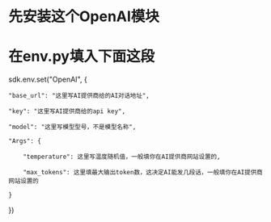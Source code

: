 # 先安装这个OpenAI模块

# 在env.py填入下面这段

sdk.env.set("OpenAI", {

    "base_url": "这里写AI提供商给的AI对话地址",
    
    "key": "这里写AI提供商给的api key",
    
    "model": "这里写模型型号，不是模型名称",
    
    "Args": {

        "temperature": 这里写温度随机值，一般填你在AI提供商网站设置的,
        
        "max_tokens": 这里填最大输出token数，这决定AI能发几段话，一般填你在AI提供商网站设置的
        
    }
    
})    

